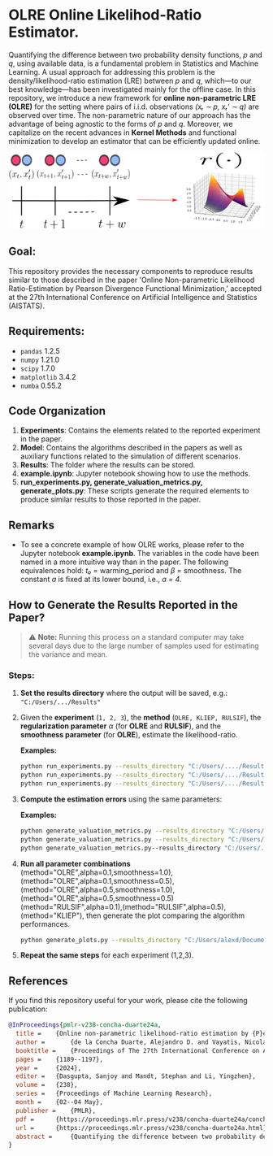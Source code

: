 # OLRE Online Likelihod-Ratio Estimator. 
Quantifying the difference between two probability density functions, *p* and *q*, using available data, is a fundamental problem in Statistics and Machine Learning. A usual approach for addressing this problem is the density/likelihood-ratio estimation (LRE) between *p* and *q*, which—to our best knowledge—has been investigated mainly for the offline case. In this repository, we introduce a new framework for **online non-parametric LRE (OLRE)** for the setting where pairs of i.i.d. observations *(xₜ ∼ p, xₜ' ∼ q)* are observed over time. The non-parametric nature of our approach has the advantage of being agnostic to the forms of *p* and *q*. Moreover, we capitalize on the recent advances in **Kernel Methods** and functional minimization to develop an estimator that can be efficiently updated online.

<div align="center">
  <img src="time_series_to_ratio.png" alt="OLRE Framework" width="600">
</div>

## Goal: 
This repository provides the necessary components to reproduce results similar to those described in the paper 'Online Non-parametric Likelihood Ratio-Estimation by Pearson Divergence Functional Minimization,' accepted at the 27th International Conference on Artificial Intelligence and Statistics (AISTATS).

## Requirements:
- `pandas` 1.2.5
- `numpy` 1.21.0
- `scipy` 1.7.0
- `matplotlib` 3.4.2
- `numba` 0.55.2

## Code Organization

1. **Experiments**: Contains the elements related to the reported experiment in the paper.
2. **Model**: Contains the algorithms described in the papers as well as auxiliary functions related to the simulation of different scenarios.
3. **Results**: The folder where the results can be stored.
4. **example.ipynb**: Jupyter notebook showing how to use the methods.
5. **run_experiments.py, generate_valuation_metrics.py, generate_plots.py**: These scripts generate the required elements to produce similar results to those reported in the paper.

## Remarks
- To see a concrete example of how OLRE works, please refer to the Jupyter notebook **example.ipynb**. The variables in the code have been named in a more intuitive way than in the paper. The following equivalences hold: *t₀* = warming_period and $\beta$ = smoothness. The constant *a* is fixed at its lower bound, i.e., *a = 4*.

## How to Generate the Results Reported in the Paper?

> ⚠️ **Note:** Running this process on a standard computer may take several days due to the large number of samples used for estimating the variance and mean.

### Steps:
1. **Set the results directory** where the output will be saved, e.g.:  
   `"C:/Users/.../Results"`

2. Given the **experiment** (`1, 2, 3`), the **method** (`OLRE, KLIEP, RULSIF`), the **regularization parameter** $\alpha$ (for **OLRE** and **RULSIF**), and the **smoothness parameter** (for **OLRE**), estimate the likelihood-ratio.  

   **Examples:**
   ```bash
   python run_experiments.py --results_directory "C:/Users/..../Results" --experiment 1 --T 10000 --n_runs 100 --alpha 0.1 --smoothness 1.0 --method "OLRE"
   python run_experiments.py --results_directory "C:/Users/..../Results" --experiment 1 --T 10000 --n_runs 100 --alpha 0.1 --method "RULSIF"
   python run_experiments.py --results_directory "C:/Users/..../Results" --experiment 1 --T 10000 --n_runs 100 --method "KLIEP"
   
3. **Compute the estimation errors** using the same parameters:
   
   **Examples:**
   ```bash
   python generate_valuation_metrics.py --results_directory "C:/Users/..../Results" --experiment 1 --T 10000 --n_runs 100 --alpha 0.1 --smoothness 1.0 --method "OLRE"
   python generate_valuation_metrics.py --results_directory "C:/Users/..../Results" --experiment 1 --T 10000 --n_runs 100 --alpha 0.1 --method "RULSIF"
   python generate_valuation_metrics.py--results_directory "C:/Users/..../Results" --experiment 1 --T 10000 --n_runs 100 --method "KLIEP"

4. **Run all parameter combinations** (method="OLRE",alpha=0.1,smoothness=1.0), (method="OLRE",alpha=0.1,smoothness=0.5),(method="OLRE",alpha=0.5,smoothness=1.0), (method="OLRE",alpha=0.5,smoothness=0.5)
   (method="RULSIF",alpha=0.1),(method="RULSIF",alpha=0.5),(method="KLIEP"), then generate the plot comparing the algorithm performances.
   ```bash
   python generate_plots.py --results_directory "C:/Users/alexd/Documents/OLRE/Results" --experiment 1

5. **Repeat the same steps** for each experiment (1,2,3).

## References 

If you  find this repository useful for your work, please cite the following publication: 

```bibtex
@InProceedings{pmlr-v238-concha-duarte24a,
  title = 	 {Online non-parametric likelihood-ratio estimation by {P}earson-divergence functional minimization},
  author =       {de la Concha Duarte, Alejandro D. and Vayatis, Nicolas and Kalogeratos, Argyris},
  booktitle = 	 {Proceedings of The 27th International Conference on Artificial Intelligence and Statistics},
  pages = 	 {1189--1197},
  year = 	 {2024},
  editor = 	 {Dasgupta, Sanjoy and Mandt, Stephan and Li, Yingzhen},
  volume = 	 {238},
  series = 	 {Proceedings of Machine Learning Research},
  month = 	 {02--04 May},
  publisher =    {PMLR},
  pdf = 	 {https://proceedings.mlr.press/v238/concha-duarte24a/concha-duarte24a.pdf},
  url = 	 {https://proceedings.mlr.press/v238/concha-duarte24a.html},
  abstract = 	 {Quantifying the difference between two probability density functions, $p$ and $q$, using available data, is a fundamental problem in Statistics and Machine Learning. A usual approach for addressing this problem is the likelihood-ratio estimation (LRE) between $p$ and $q$, which -to our best knowledge- has been investigated mainly for the offline case. This paper contributes by introducing a new framework for online non-parametric LRE (OLRE) for the setting where pairs of iid observations $(x_t \sim p, x’_t \sim q)$ are observed over time. The non-parametric nature of our approach has the advantage of being agnostic to the forms of $p$ and $q$. Moreover, we capitalize on the recent advances in Kernel Methods and functional minimization to develop an estimator that can be efficiently updated at every iteration. We provide theoretical guarantees for the performance of the OLRE method along with empirical validation in synthetic experiments.}
}



